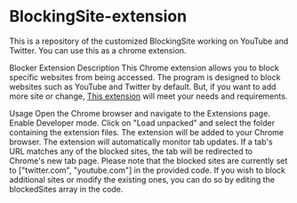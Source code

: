 # BlockingSite-extension
This is a repository of the customized BlockingSite working on YouTube and Twitter. You can use this as a chrome extension.

Blocker Extension
Description
This Chrome extension allows you to block specific websites from being accessed. The program is designed to block websites such as YouTube and Twitter by default. But, if you want to add more site or change, [This extension](https://github.com/Tetsuhisa00/SiteBlocker) will meet your needs and requirements.



Usage
Open the Chrome browser and navigate to the Extensions page.
Enable Developer mode.
Click on "Load unpacked" and select the folder containing the extension files.
The extension will be added to your Chrome browser.
The extension will automatically monitor tab updates.
If a tab's URL matches any of the blocked sites, the tab will be redirected to Chrome's new tab page.
Please note that the blocked sites are currently set to ["twitter.com", "youtube.com"] in the provided code. If you wish to block additional sites or modify the existing ones, you can do so by editing the blockedSites array in the code.
